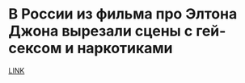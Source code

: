 # В России из фильма про Элтона Джона вырезали сцены с гей-сексом и наркотиками 



[LINK](https://varlamov.ru/3458539.html)